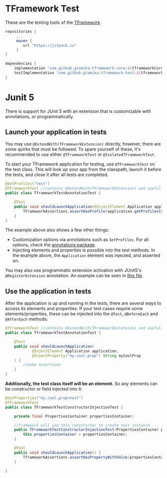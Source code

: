 # TFramework Test

These are the testing tools of the [TFramework](https://github.com/Gtomika/tframework-core).

```gradle
repositories {
     ...
     maven {
        url "https://jitpack.io"
     }
}

dependencies {
    implementation "com.github.gtomika:tframework-core:${tframeworkCoreVersion}"
    testImplementation "com.github.gtomika:tframework-test:${tframeworkTestVersion}"
}
```

# Junit 5

There is support for JUnit 5 with an extension that is customizable with annotations, or programmatically.

## Launch your application in tests

You may use `@ExtendWith(TFrameworkExtension)` directly, however, there are some quirks that must be followed. To spare 
yourself of these, it's recommended to use either `@TFrameworkTest` or `@IsolatedTFrameworkTest`.

To start your TFramework application for testing, use `@TFrameworkTest` on the test class. This will look up your 
app from the classpath, launch it before the tests, and close it after all tests are completed.

```java
@SetProfiles("test")
@TFrameworkTest //contains @ExtendWith(TFrameworkExtension) and useful configurations
public class TframeworkTestAnnotationTest {

    @Test
    public void shouldLaunchApplication(@InjectElement Application application) {
        TFrameworkAssertions.assertHasProfile(application.getProfilesContainer(), "test");
    }
}
```

The example above also shows a few other things:

- Customization options via annotations such as `SetProfiles`. For all options, check the
[annotations package](./src/main/java/org/tframework/test/commons/annotations).
- Injecting elements and properties is possible into the test methods. In the example above, the `Application` 
element was injected, and asserted on.

You may also use programmatic extension activation with JUnit5's `@RegisterExtension` annotation. An example can be 
seen in [this file](./src/test/java/org/tframework/test/junit5/TFrameworkExtensionProgrammaticTest.java).

## Use the application in tests

After the application is up and running in the tests, there are several ways to access its elements and properties. If 
your test cases require some elements/properties, these can be injected into the `@Test`, `@BeforeEach` and `@AfterEach` methods:

```java
@TFrameworkTest //contains @ExtendWith(TFrameworkExtension) and useful configurations
public class TframeworkTestAnnotationTest {

    @Test
    public void shouldLaunchApplication(
            @InjectElement Application application,
            @InjectProperty("my.cool.prop") String myCoolProp
    ) {
        //make assertions
    }
}
```

**Additionally, the test class itself will be an element.** So any elements can be constructor or 
field injected into it:

```java
@SetProperties("my.cool.prop=test")
@TFrameworkTest
public class TFrameworkTestConstructorInjectionTest {

    private final PropertiesContainer propertiesContainer;

    //framework will use this constructor to create test instance
    public TFrameworkTestConstructorInjectionTest(PropertiesContainer propertiesContainer) {
        this.propertiesContainer = propertiesContainer;
    }

    @Test
    public void shouldLaunchApplication() {
        TframeworkAssertions.assertHasPropertyWithValue(propertiesContainer, "my.cool.prop", "test");
    }

}
```